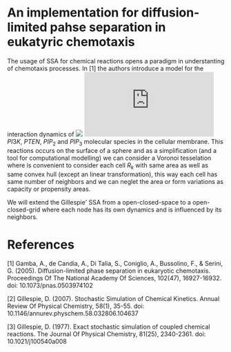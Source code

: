 # An implementation for diffusion-limited pahse separation in eukatyric chemotaxis

The usage of SSA for chemical reactions opens a paradigm in understanting of chemotaxis processes. In [1] the authors introduce a model for the interaction dynamics of <img src="https://latex.codecogs.com/gif.latex?PI3K " /> ![equation](https://latex.codecogs.com/gif.latex?PI3K)  $PI3K$, $PTEN$, $PIP_{2}$ and $PIP_{3}$ molecular species in the cellular membrane. This reactions occurs on the surface of a sphere and as a simplification (and a tool for computational modelling) we can consider a Voronoi tesselation where is convenient to consider each cell $R_{k}$ with same area as well as same convex hull (except an linear transformation), this way each cell has same number of neighbors and we can neglet the area or form variations as capacity or propensity areas.  

We will extend the Gillespie' SSA from a open-closed-space to a open-closed-grid where each node has its own dynamics and is influenced by its neighbors.

# References

[1] Gamba, A., de Candia, A., Di Talia, S., Coniglio, A., Bussolino, F., & Serini, G. (2005). Diffusion-limited phase separation in eukaryotic chemotaxis. Proceedings Of The National Academy Of Sciences, 102(47), 16927-16932. doi: 10.1073/pnas.0503974102

[2] Gillespie, D. (2007). Stochastic Simulation of Chemical Kinetics. Annual Review Of Physical Chemistry, 58(1), 35-55. doi: 10.1146/annurev.physchem.58.032806.104637

[3] Gillespie, D. (1977). Exact stochastic simulation of coupled chemical reactions. The Journal Of Physical Chemistry, 81(25), 2340-2361. doi: 10.1021/j100540a008
